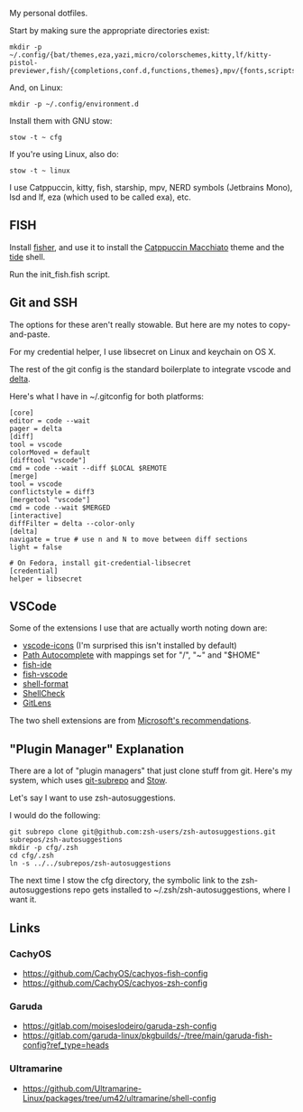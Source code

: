 My personal dotfiles.

Start by making sure the appropriate directories exist:

    mkdir -p ~/.config/{bat/themes,eza,yazi,micro/colorschemes,kitty,lf/kitty-pistol-previewer,fish/{completions,conf.d,functions,themes},mpv/{fonts,scripts},xplr/plugins,~/.local/share/mc/skins}

And, on Linux:

    mkdir -p ~/.config/environment.d

Install them with GNU stow:

    stow -t ~ cfg

If you're using Linux, also do:

    stow -t ~ linux

I use Catppuccin, kitty, fish, starship, mpv, NERD symbols (Jetbrains Mono), lsd and lf, eza (which used to be called exa), etc.

## FISH

Install [fisher](https://github.com/jorgebucaran/fisher), and use it to install the [Catppuccin Macchiato](https://github.com/catppuccin/fish) theme and the [tide](https://github.com/IlanCosman/tide) shell.

Run the init_fish.fish script.

## Git and SSH

The options for these aren't really stowable. But here are my notes to copy-and-paste.

For my credential helper, I use libsecret on Linux and keychain on OS X.

The rest of the git config is the standard boilerplate to integrate vscode and
[delta](https://github.com/dandavison/delta).

Here's what I have in ~/.gitconfig for both platforms:

    [core]
    editor = code --wait
    pager = delta
    [diff]
    tool = vscode
    colorMoved = default
    [difftool "vscode"]
    cmd = code --wait --diff $LOCAL $REMOTE
    [merge]
    tool = vscode
    conflictstyle = diff3
    [mergetool "vscode"]
    cmd = code --wait $MERGED
    [interactive]
    diffFilter = delta --color-only
    [delta]
    navigate = true # use n and N to move between diff sections
    light = false

    # On Fedora, install git-credential-libsecret
    [credential]
    helper = libsecret

## VSCode

Some of the extensions I use that are actually worth noting down are:

* [vscode-icons](https://marketplace.visualstudio.com/items?itemName=vscode-icons-team.vscode-icons) (I'm surprised this isn't installed by default)
* [Path Autocomplete](https://marketplace.visualstudio.com/items?itemName=ionutvmi.path-autocomplete) with mappings set for "/", "~" and "$HOME"
* [fish-ide](https://marketplace.visualstudio.com/items?itemName=lunaryorn.fish-ide)
* [fish-vscode](https://marketplace.visualstudio.com/items?itemName=skyapps.fish-vscode)
* [shell-format](https://marketplace.visualstudio.com/items?itemName=foxundermoon.shell-format)
* [ShellCheck](https://marketplace.visualstudio.com/items?itemName=timonwong.shellcheck)
* [GitLens](https://marketplace.visualstudio.com/items?itemName=eamodio.gitlens)

The two shell extensions are from [Microsoft's recommendations](https://microsoft.github.io/code-with-engineering-playbook/code-reviews/recipes/bash/).

## "Plugin Manager" Explanation

There are a lot of "plugin managers" that just clone stuff from git. Here's my system, which uses [git-subrepo](https://github.com/ingydotnet/git-subrepo) and [Stow](https://www.gnu.org/software/stow/).

Let's say I want to use zsh-autosuggestions.

I would do the following:

    git subrepo clone git@github.com:zsh-users/zsh-autosuggestions.git subrepos/zsh-autosuggestions
    mkdir -p cfg/.zsh
    cd cfg/.zsh
    ln -s ../../subrepos/zsh-autosuggestions

The next time I stow the cfg directory, the symbolic link to the zsh-autosuggestions repo gets installed to ~/.zsh/zsh-autosuggestions, where I want it.

## Links

### CachyOS
* https://github.com/CachyOS/cachyos-fish-config
* https://github.com/CachyOS/cachyos-zsh-config

### Garuda
* https://gitlab.com/moiseslodeiro/garuda-zsh-config
* https://gitlab.com/garuda-linux/pkgbuilds/-/tree/main/garuda-fish-config?ref_type=heads

### Ultramarine
* https://github.com/Ultramarine-Linux/packages/tree/um42/ultramarine/shell-config